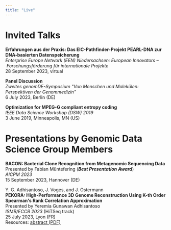```yaml
---
title: "Live"
---
```


# Invited Talks

**Erfahrungen aus der Praxis: Das EIC-Pathfinder-Projekt PEARL-DNA zur DNA-basierten Datenspeicherung**\
_Enterprise Europe Network (EEN) Niedersachsen: European Innovators&nbsp;&ndash;&nbsp;Forschungsförderung für internationale Projekte_\
28 September 2023, virtual

**Panel Discussion**\
_Zweites genomDE-Symposium "Von Menschen und Molekülen: Perspektiven der Genommedizin"_\
6 July 2023, Berlin (DE)

**Optimization for MPEG-G compliant entropy coding**\
_IEEE Data Science Workshop (DSW) 2019_\
3 June 2019, Minneapolis, MN (US)

# Presentations by Genomic Data Science Group Members

**BACON: Bacterial Clone Recognition from Metagenomic Sequencing Data**\
Presented by Fabian Müntefering (**_Best Presentation Award_**)\
_AICPM 2023_\
15 September 2023, Hannover (DE)

Y. G. Adhisantoso, J. Voges, and J. Ostermann\
**PEKORA: High-Performance 3D Genome Reconstruction Using K-th Order Spearman's Rank Correlation Approximation**\
Presented by Yeremia Gunawan Adhisantoso\
_ISMB/ECCB 2023_ (HiTSeq track)\
25 July 2023, Lyon (FR)\
Resources: [abstract (PDF)](/download/publications/AVO23_Abstract.pdf)
